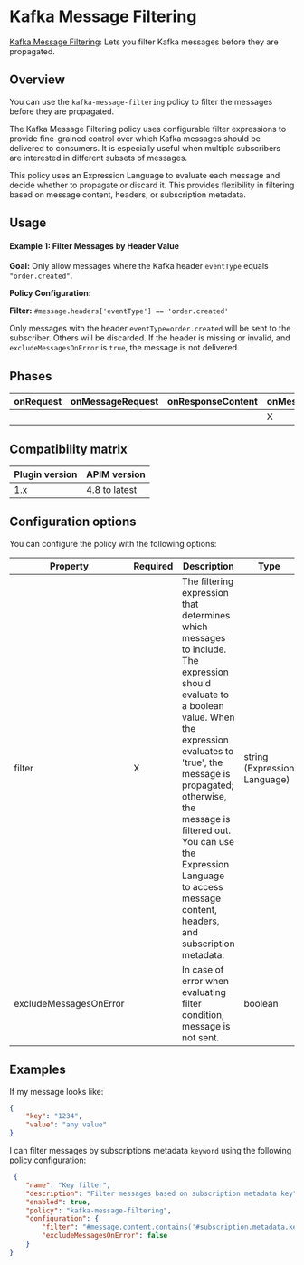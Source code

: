 # Kafka Message Filtering

[Kafka Message Filtering](https://download.gravitee.io/#graviteeio-ee/apim/plugins/policies/gravitee-policy-kafka-message-filtering/): Lets you filter Kafka messages before they are propagated.

## Overview

You can use the `kafka-message-filtering` policy to filter the messages before they are propagated.

The Kafka Message Filtering policy uses configurable filter expressions to provide fine-grained control over which Kafka messages should be delivered to consumers. It is especially useful when multiple subscribers are interested in different subsets of messages.

This policy uses an Expression Language to evaluate each message and decide whether to propagate or discard it. This provides flexibility in filtering based on message content, headers, or subscription metadata.

## Usage

#### Example 1: Filter Messages by Header Value

**Goal:** Only allow messages where the Kafka header `eventType` equals `"order.created"`.

**Policy Configuration:**

**Filter:** `#message.headers['eventType'] == 'order.created'`

Only messages with the header `eventType=order.created` will be sent to the subscriber. Others will be discarded. If the header is missing or invalid, and `excludeMessagesOnError` is `true`, the message is not delivered.

## Phases <a href="#user-content-phases" id="user-content-phases"></a>

| onRequest | onMessageRequest | onResponseContent | onMessageResponse |
| --------- | ---------------- | ----------------- | ----------------- |
|           |                  |                   | X                 |

## Compatibility matrix <a href="#user-content-compatibility-matrix" id="user-content-compatibility-matrix"></a>

| Plugin version | APIM version  |
| -------------- | ------------- |
| 1.x            | 4.8 to latest |

## Configuration options <a href="#user-content-configuration" id="user-content-configuration"></a>

You can configure the policy with the following options:

| Property               | Required | Description                                                                                                                                                                                                                                                                                                                           | Type                         | Default |
| ---------------------- | -------- | ------------------------------------------------------------------------------------------------------------------------------------------------------------------------------------------------------------------------------------------------------------------------------------------------------------------------------------- | ---------------------------- | ------- |
| filter                 | X        | The filtering expression that determines which messages to include. The expression should evaluate to a boolean value. When the expression evaluates to 'true', the message is propagated; otherwise, the message is filtered out. You can use the Expression Language to access message content, headers, and subscription metadata. | string (Expression Language) | -       |
| excludeMessagesOnError |          | In case of error when evaluating filter condition, message is not sent.                                                                                                                                                                                                                                                               | boolean                      | false   |

## Examples <a href="#user-content-example" id="user-content-example"></a>

If my message looks like:

```json
{
    "key": "1234",
    "value": "any value"
}
```

I can filter messages by subscriptions metadata `keyword` using the following policy configuration:

```json
 {
    "name": "Key filter",
    "description": "Filter messages based on subscription metadata key",
    "enabled": true,
    "policy": "kafka-message-filtering",
    "configuration": {
        "filter": "#message.content.contains('#subscription.metadata.keyword')",
        "excludeMessagesOnError": false
    }
}
```
